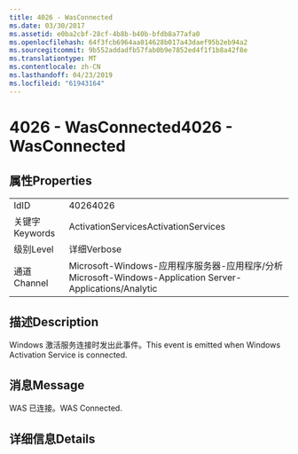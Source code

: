 ```yaml
---
title: 4026 - WasConnected
ms.date: 03/30/2017
ms.assetid: e0ba2cbf-28cf-4b8b-b40b-bfdb8a77afa0
ms.openlocfilehash: 64f3fcb6964aa014628b017a43daef95b2eb94a2
ms.sourcegitcommit: 9b552addadfb57fab0b9e7852ed4f1f1b8a42f8e
ms.translationtype: MT
ms.contentlocale: zh-CN
ms.lasthandoff: 04/23/2019
ms.locfileid: "61943164"
---
```

# <a name="4026---wasconnected"></a><span data-ttu-id="58731-102">4026 - WasConnected</span><span class="sxs-lookup"><span data-stu-id="58731-102">4026 - WasConnected</span></span>
## <a name="properties"></a><span data-ttu-id="58731-103">属性</span><span class="sxs-lookup"><span data-stu-id="58731-103">Properties</span></span>  
  
|||  
|-|-|  
|<span data-ttu-id="58731-104">Id</span><span class="sxs-lookup"><span data-stu-id="58731-104">ID</span></span>|<span data-ttu-id="58731-105">4026</span><span class="sxs-lookup"><span data-stu-id="58731-105">4026</span></span>|  
|<span data-ttu-id="58731-106">关键字</span><span class="sxs-lookup"><span data-stu-id="58731-106">Keywords</span></span>|<span data-ttu-id="58731-107">ActivationServices</span><span class="sxs-lookup"><span data-stu-id="58731-107">ActivationServices</span></span>|  
|<span data-ttu-id="58731-108">级别</span><span class="sxs-lookup"><span data-stu-id="58731-108">Level</span></span>|<span data-ttu-id="58731-109">详细</span><span class="sxs-lookup"><span data-stu-id="58731-109">Verbose</span></span>|  
|<span data-ttu-id="58731-110">通道</span><span class="sxs-lookup"><span data-stu-id="58731-110">Channel</span></span>|<span data-ttu-id="58731-111">Microsoft-Windows-应用程序服务器-应用程序/分析</span><span class="sxs-lookup"><span data-stu-id="58731-111">Microsoft-Windows-Application Server-Applications/Analytic</span></span>|  
  
## <a name="description"></a><span data-ttu-id="58731-112">描述</span><span class="sxs-lookup"><span data-stu-id="58731-112">Description</span></span>  
 <span data-ttu-id="58731-113">Windows 激活服务连接时发出此事件。</span><span class="sxs-lookup"><span data-stu-id="58731-113">This event is emitted when Windows Activation Service is connected.</span></span>  
  
## <a name="message"></a><span data-ttu-id="58731-114">消息</span><span class="sxs-lookup"><span data-stu-id="58731-114">Message</span></span>  
 <span data-ttu-id="58731-115">WAS 已连接。</span><span class="sxs-lookup"><span data-stu-id="58731-115">WAS Connected.</span></span>  
  
## <a name="details"></a><span data-ttu-id="58731-116">详细信息</span><span class="sxs-lookup"><span data-stu-id="58731-116">Details</span></span>
